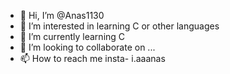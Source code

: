 - 👋 Hi, I’m @Anas1130
- 👀 I’m interested in learning C or other languages
- 🌱 I’m currently learning C
- 💞️ I’m looking to collaborate on ...
- 📫 How to reach me insta- i.aaanas

<!---
Anas1130/Anas1130 is a ✨ special ✨ repository because its `README.md` (this file) appears on your GitHub profile.
You can click the Preview link to take a look at your changes.
--->
